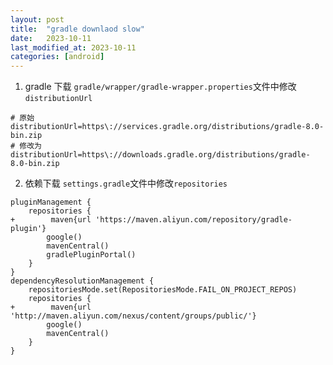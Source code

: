 ```yaml
---
layout: post
title:  "gradle downlaod slow"
date:   2023-10-11
last_modified_at: 2023-10-11
categories: [android]
---
```


1. gradle 下载
`gradle/wrapper/gradle-wrapper.properties`文件中修改`distributionUrl`
```
# 原始
distributionUrl=https\://services.gradle.org/distributions/gradle-8.0-bin.zip
# 修改为
distributionUrl=https\://downloads.gradle.org/distributions/gradle-8.0-bin.zip
```

2. 依赖下载
`settings.gradle`文件中修改`repositories`
```
pluginManagement {
    repositories {
+        maven{url 'https://maven.aliyun.com/repository/gradle-plugin'}
        google()
        mavenCentral()
        gradlePluginPortal()
    }
}
dependencyResolutionManagement {
    repositoriesMode.set(RepositoriesMode.FAIL_ON_PROJECT_REPOS)
    repositories {
+        maven{url 'http://maven.aliyun.com/nexus/content/groups/public/'}
        google()
        mavenCentral()
    }
}
```

```
